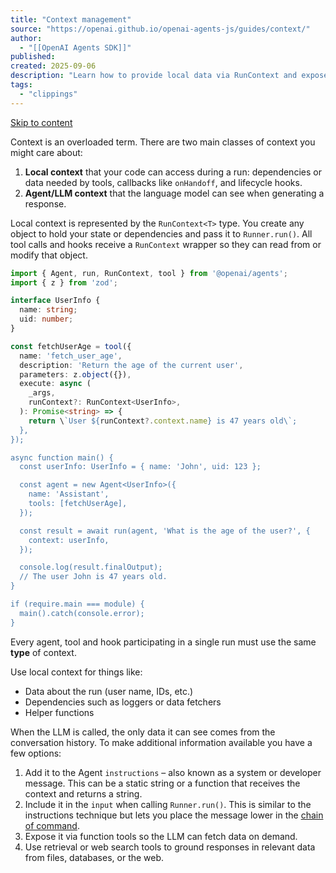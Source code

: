 ```yaml
---
title: "Context management"
source: "https://openai.github.io/openai-agents-js/guides/context/"
author:
  - "[[OpenAI Agents SDK]]"
published:
created: 2025-09-06
description: "Learn how to provide local data via RunContext and expose context to the LLM"
tags:
  - "clippings"
---
```

[Skip to content](https://openai.github.io/openai-agents-js/guides/context/#_top)

Context is an overloaded term. There are two main classes of context you might care about:

1. **Local context** that your code can access during a run: dependencies or data needed by tools, callbacks like `onHandoff`, and lifecycle hooks.
2. **Agent/LLM context** that the language model can see when generating a response.

Local context is represented by the `RunContext<T>` type. You create any object to hold your state or dependencies and pass it to `Runner.run()`. All tool calls and hooks receive a `RunContext` wrapper so they can read from or modify that object.

```typescript
import { Agent, run, RunContext, tool } from '@openai/agents';
import { z } from 'zod';

interface UserInfo {
  name: string;
  uid: number;
}

const fetchUserAge = tool({
  name: 'fetch_user_age',
  description: 'Return the age of the current user',
  parameters: z.object({}),
  execute: async (
    _args,
    runContext?: RunContext<UserInfo>,
  ): Promise<string> => {
    return \`User ${runContext?.context.name} is 47 years old\`;
  },
});

async function main() {
  const userInfo: UserInfo = { name: 'John', uid: 123 };

  const agent = new Agent<UserInfo>({
    name: 'Assistant',
    tools: [fetchUserAge],
  });

  const result = await run(agent, 'What is the age of the user?', {
    context: userInfo,
  });

  console.log(result.finalOutput);
  // The user John is 47 years old.
}

if (require.main === module) {
  main().catch(console.error);
}
```

Every agent, tool and hook participating in a single run must use the same **type** of context.

Use local context for things like:

- Data about the run (user name, IDs, etc.)
- Dependencies such as loggers or data fetchers
- Helper functions

When the LLM is called, the only data it can see comes from the conversation history. To make additional information available you have a few options:

1. Add it to the Agent `instructions` – also known as a system or developer message. This can be a static string or a function that receives the context and returns a string.
2. Include it in the `input` when calling `Runner.run()`. This is similar to the instructions technique but lets you place the message lower in the [chain of command](https://cdn.openai.com/spec/model-spec-2024-05-08.html#follow-the-chain-of-command).
3. Expose it via function tools so the LLM can fetch data on demand.
4. Use retrieval or web search tools to ground responses in relevant data from files, databases, or the web.